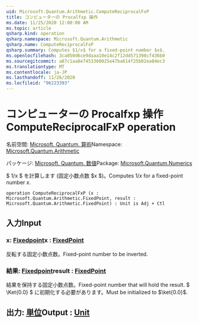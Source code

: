 ```yaml
---
uid: Microsoft.Quantum.Arithmetic.ComputeReciprocalFxP
title: コンピューターの Procalfxp 操作
ms.date: 11/25/2020 12:00:00 AM
ms.topic: article
qsharp.kind: operation
qsharp.namespace: Microsoft.Quantum.Arithmetic
qsharp.name: ComputeReciprocalFxP
qsharp.summary: Computes $1/x$ for a fixed-point number $x$.
ms.openlocfilehash: 3ca050d6ce9daaa10e14c2f12dd571398cf436b0
ms.sourcegitcommit: a87c1aa8e7453360025e47ba614f25b02ea84ec3
ms.translationtype: MT
ms.contentlocale: ja-JP
ms.lasthandoff: 11/26/2020
ms.locfileid: "96223393"
---
```

# <a name="computereciprocalfxp-operation"></a><span data-ttu-id="b470a-102">コンピューターの Procalfxp 操作</span><span class="sxs-lookup"><span data-stu-id="b470a-102">ComputeReciprocalFxP operation</span></span>

<span data-ttu-id="b470a-103">名前空間: [Microsoft. Quantum. 算術](xref:Microsoft.Quantum.Arithmetic)</span><span class="sxs-lookup"><span data-stu-id="b470a-103">Namespace: [Microsoft.Quantum.Arithmetic](xref:Microsoft.Quantum.Arithmetic)</span></span>

<span data-ttu-id="b470a-104">パッケージ: [Microsoft. Quantum. 数値](https://nuget.org/packages/Microsoft.Quantum.Numerics)</span><span class="sxs-lookup"><span data-stu-id="b470a-104">Package: [Microsoft.Quantum.Numerics](https://nuget.org/packages/Microsoft.Quantum.Numerics)</span></span>


<span data-ttu-id="b470a-105">$ 1/x $ を計算します (固定小数点数 $x $)。</span><span class="sxs-lookup"><span data-stu-id="b470a-105">Computes $1/x$ for a fixed-point number $x$.</span></span>

```qsharp
operation ComputeReciprocalFxP (x : Microsoft.Quantum.Arithmetic.FixedPoint, result : Microsoft.Quantum.Arithmetic.FixedPoint) : Unit is Adj + Ctl
```


## <a name="input"></a><span data-ttu-id="b470a-106">入力</span><span class="sxs-lookup"><span data-stu-id="b470a-106">Input</span></span>

### <a name="x--fixedpoint"></a><span data-ttu-id="b470a-107">x: [Fixedpoint](xref:Microsoft.Quantum.Arithmetic.FixedPoint)</span><span class="sxs-lookup"><span data-stu-id="b470a-107">x : [FixedPoint](xref:Microsoft.Quantum.Arithmetic.FixedPoint)</span></span>

<span data-ttu-id="b470a-108">反転する固定小数点数。</span><span class="sxs-lookup"><span data-stu-id="b470a-108">Fixed-point number to be inverted.</span></span>


### <a name="result--fixedpoint"></a><span data-ttu-id="b470a-109">結果: [Fixedpoint](xref:Microsoft.Quantum.Arithmetic.FixedPoint)</span><span class="sxs-lookup"><span data-stu-id="b470a-109">result : [FixedPoint](xref:Microsoft.Quantum.Arithmetic.FixedPoint)</span></span>

<span data-ttu-id="b470a-110">結果を保持する固定小数点数。</span><span class="sxs-lookup"><span data-stu-id="b470a-110">Fixed-point number that will hold the result.</span></span> <span data-ttu-id="b470a-111">$ \Ket{0.0} $ に初期化する必要があります。</span><span class="sxs-lookup"><span data-stu-id="b470a-111">Must be initialized to $\ket{0.0}$.</span></span>



## <a name="output--unit"></a><span data-ttu-id="b470a-112">出力: [単位](xref:microsoft.quantum.lang-ref.unit)</span><span class="sxs-lookup"><span data-stu-id="b470a-112">Output : [Unit](xref:microsoft.quantum.lang-ref.unit)</span></span>

